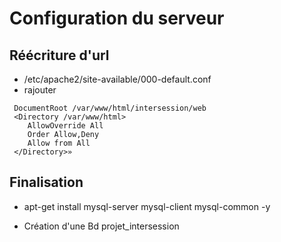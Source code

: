 # Configuration du serveur

## Réécriture d'url
* /etc/apache2/site-available/000-default.conf
* rajouter
```
 DocumentRoot /var/www/html/intersession/web
 <Directory /var/www/html>
    AllowOverride All
    Order Allow,Deny
    Allow from All
 </Directory>»
```             

## Finalisation 

* apt-get install mysql-server mysql-client mysql-common -y

* Création d'une Bd projet_intersession

